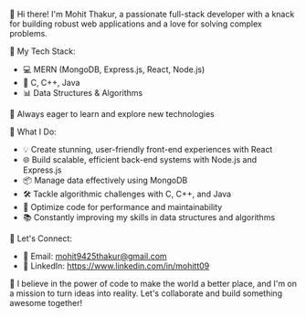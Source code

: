 
👋 Hi there! I'm Mohit Thakur, a passionate full-stack developer with a knack for building robust web applications and a love for solving complex problems.

🚀 My Tech Stack:
- 💻 MERN (MongoDB, Express.js, React, Node.js)
- 🧠 C, C++, Java
- 📊 Data Structures & Algorithms

🌱 Always eager to learn and explore new technologies

🔧 What I Do:
- 💡 Create stunning, user-friendly front-end experiences with React
- 🌐 Build scalable, efficient back-end systems with Node.js and Express.js
- 📦 Manage data effectively using MongoDB
- 🛠️ Tackle algorithmic challenges with C, C++, and Java
- 🧩 Optimize code for performance and maintainability
- 📚 Constantly improving my skills in data structures and algorithms

🌟 Let's Connect:
- 📧 Email: mohit9425thakur@gmail.com
- 🔗 LinkedIn: https://www.linkedin.com/in/mohitt09

📖 I believe in the power of code to make the world a better place, and I'm on a mission to turn ideas into reality. Let's collaborate and build something awesome together!


<!---
- 👋 Hi, I’m @mohit-thakur09
- 👀 I’m interested in Code with Caffine
- 🌱 I’m currently learning Python, Oracle and Full Stack with MERN.
- 💞️ I’m looking to collaborate on webApps
- 📫 How to reach me- mohit9425thakur@gmail.com

- 🌐 Portfolio: [Your Portfolio Website]
- 🐦 Twitter: [Your Twitter Handle]
- 📷 Instagram: [Your Instagram Handle]

💼 Currently working at [Your Current Company/Project]

mohit-thakur09/mohit-thakur09 is a ✨ special ✨ repository because its `README.md` (this file) appears on your GitHub profile.
You can click the Preview link to take a look at your changes.
--->

